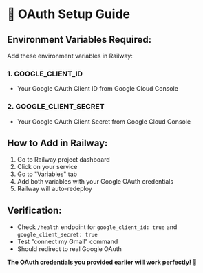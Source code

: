 # 🔐 OAuth Setup Guide

## Environment Variables Required:

Add these environment variables in Railway:

### 1. **GOOGLE_CLIENT_ID**
- Your Google OAuth Client ID from Google Cloud Console

### 2. **GOOGLE_CLIENT_SECRET** 
- Your Google OAuth Client Secret from Google Cloud Console

## How to Add in Railway:

1. Go to Railway project dashboard
2. Click on your service
3. Go to "Variables" tab
4. Add both variables with your Google OAuth credentials
5. Railway will auto-redeploy

## Verification:

- Check `/health` endpoint for `google_client_id: true` and `google_client_secret: true`
- Test "connect my Gmail" command
- Should redirect to real Google OAuth

**The OAuth credentials you provided earlier will work perfectly! 🔐**
